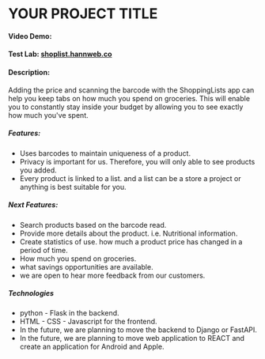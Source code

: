 # YOUR PROJECT TITLE

#### Video Demo:  <URL HERE>
#### Test Lab: [shoplist.hannweb.co](shoplist.hannweb.co)

#### Description:

Adding the price and scanning the barcode with the ShoppingLists 
app can help you keep tabs on how much you spend on
groceries. This will enable you to constantly stay inside your 
budget by allowing you to see exactly how much you've
spent.

##### Features:
* Uses barcodes to maintain uniqueness of a product.
* Privacy is important for us. Therefore, you will only able to see products you added.
* Every product is linked to a list. and a list can be a store a project or anything is best suitable for you.

##### Next Features:
* Search products based on the barcode read.
* Provide more details about the product. i.e. Nutritional information.
* Create statistics of use. how much a product price has changed in a period of time.
* How much you spend on groceries.
* what savings opportunities are available.
* we are open to hear more feedback from our customers.

##### Technologies
* python - Flask in the backend.
* HTML - CSS - Javascript for the frontend.
* In the future, we are planning to move the backend to Django or FastAPI.
* In the future, we are planning to move web application to REACT and create an application for Android and Apple.

